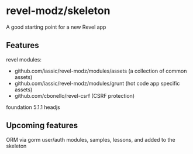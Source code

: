 revel-modz/skeleton
======================

A good starting point for a new Revel app


Features
-----------

revel modules:

- github.com/iassic/revel-modz/modules/assets (a collection of common assets)
- github.com/iassic/revel-modz/modules/grunt  (hot code app specific assets)
- github.com/cbonello/revel-csrf (CSRF protection)

foundation 5.1.1
headjs




Upcoming features
------------------

ORM via gorm
user/auth modules, samples, lessons, and added to the skeleton

